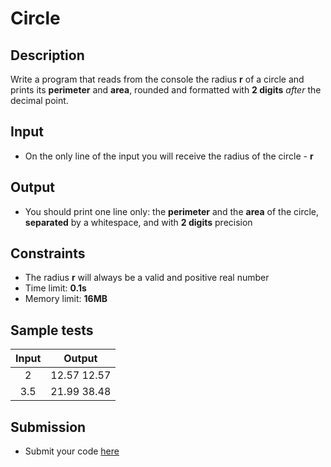 # Circle

## Description
Write a program that reads from the console the radius **r** of a circle and prints its **perimeter** and **area**, rounded and formatted with **2 digits** *after* the decimal point.
## Input
- On the only line of the input you will receive the radius of the circle - **r**

## Output
- You should print one line only: the **perimeter** and the **area** of the circle, **separated** by a whitespace, and with **2 digits** precision

## Constraints
- The radius **r** will always be a valid and positive real number
- Time limit: **0.1s**
- Memory limit: **16MB**

## Sample tests

|        Input        |        Output      |
|:-------------------:|:------------------:|
| 2                   | 12.57 12.57        |
| 3.5                 | 21.99 38.48        |

## Submission
- Submit your code [here](http://bgcoder.com/Contests/Compete/Index/311#2)
